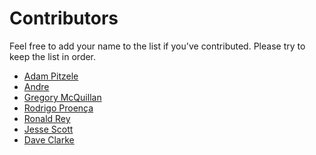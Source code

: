 # Contributors

Feel free to add your name to the list if you've contributed.
Please try to keep the list in order.

*   [Adam Pitzele](http://github.com/apitzele)
*   [Andre](http://github.com/andremw)
*   [Gregory McQuillan](http://github.com/hk0i)
*   [Rodrigo Proença](http://github.com/rproenca)
*   [Ronald Rey](http://github.com/reyronald)
*   [Jesse Scott](http://github.com/JesseScott)
*   [Dave Clarke](https://github.com/clarkd)
